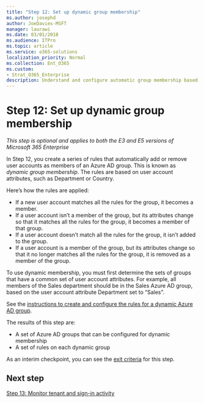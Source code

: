 ```yaml
---
title: "Step 12: Set up dynamic group membership"
ms.author: josephd
author: JoeDavies-MSFT
manager: laurawi
ms.date: 03/01/2018
ms.audience: ITPro
ms.topic: article
ms.service: o365-solutions
localization_priority: Normal
ms.collection: Ent_O365
ms.custom:
- Strat_O365_Enterprise
description: Understand and configure automatic group membership based on account attributes.
---
```


# Step 12: Set up dynamic group membership

*This step is optional and applies to both the E3 and E5 versions of Microsoft 365 Enterprise*

In Step 12, you create a series of rules that automatically add or remove user accounts as members of an Azure AD group. This is known as *dynamic group membership*. The rules are based on user account attributes, such as Department or Country.

Here’s how the rules are applied:

- If a new user account matches all the rules for the group, it becomes a member.
- If a user account isn’t a member of the group, but its attributes change so that it matches all the rules for the group, it becomes a member of that group.
- If a user account doesn’t match all the rules for the group, it isn’t added to the group.
- If a user account is a member of the group, but its attributes change so that it no longer matches all the rules for the group, it is removed as a member of the group.

To use dynamic membership, you must first determine the sets of groups that have a common set of user account attributes. For example, all members of the Sales department should be in the Sales Azure AD group, based on the user account attribute Department set to “Sales”.

See the [instructions to create and configure the rules for a dynamic Azure AD group](https://docs.microsoft.com/azure/active-directory/active-directory-groups-dynamic-membership-azure-portal).

The results of this step are:

- A set of Azure AD groups that can be configured for dynamic membership
- A set of rules on each dynamic group

As an interim checkpoint, you can see the [exit criteria](identity-exit-criteria.md#crit-identity-step12) for this step.

## Next step

[Step 13: Monitor tenant and sign-in activity](identity-azure-ad-access-usage-reporting.md)

